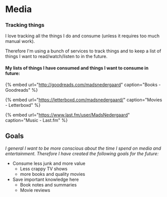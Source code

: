 # Media

### Tracking things

I love tracking all the things I do and consume \(unless it requires too much manual work\). 

Therefore I'm using a bunch of services to track things and to keep a list of things I want to read/watch/listen to in the future.

#### My lists of things I have consumed and things I want to consume in future:

{% embed url="http://goodreads.com/madsnedergaard" caption="Books - Goodreads" %}

{% embed url="https://letterboxd.com/madsnedergaard/" caption="Movies - Letterboxd" %}

{% embed url="https://www.last.fm/user/MadsNedergaard" caption="Music - Last.fm" %}

## Goals

_I general I want to be more conscious about the time I spend on media and entertainment. Therefore I have created the following goals for the future:_

* Consume less junk and more value
  * Less crappy TV shows
  * more books and quality movies
* Save important knowledge here
  * Book notes and summaries
  * Movie reviews



### 





